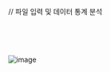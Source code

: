 // 파일 입력 및 데이터 통계 분석

</br></br></br>

![image](https://user-images.githubusercontent.com/61842827/196032236-1ca705a4-ed0c-446b-95b2-91720390448b.png)
